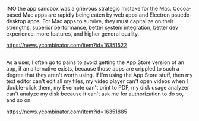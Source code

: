 IMO the app sandbox was a grievous strategic mistake for the Mac. Cocoa-based Mac apps are rapidly being eaten by web apps and Electron psuedo-desktop apps. For Mac apps to survive, they must capitalize on their strengths: superior performance, better system integration, better dev experience, more features, and higher general quality.

https://news.ycombinator.com/item?id=16351522

##

As a user, I often go to pains to avoid getting the App Store version of an app, if an alternative exists, because those apps are crippled to such a degree that they aren't worth using.
If I'm using the App Store stuff, then my text editor can't edit all my files, my video player can't open videos when I double-click them, my Evernote can't print to PDF, my disk usage analyzer can't analyze my disk because it can't ask me for authorization to do so, and so on.

https://news.ycombinator.com/item?id=16351885